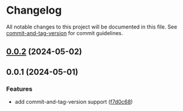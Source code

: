 # Changelog

All notable changes to this project will be documented in this file. See [commit-and-tag-version](https://github.com/absolute-version/commit-and-tag-version) for commit guidelines.

## [0.0.2](https://github.com/Farhang-Osman/Shoe-Shop/compare/v0.0.1...v0.0.2) (2024-05-02)

## 0.0.1 (2024-05-01)


### Features

* add commit-and-tag-version support ([f7d0c68](https://github.com/Farhang-Osman/Shoe-Shop/commit/f7d0c68cb3f8058edb1caad8a8db3cd0cbf212d8))
